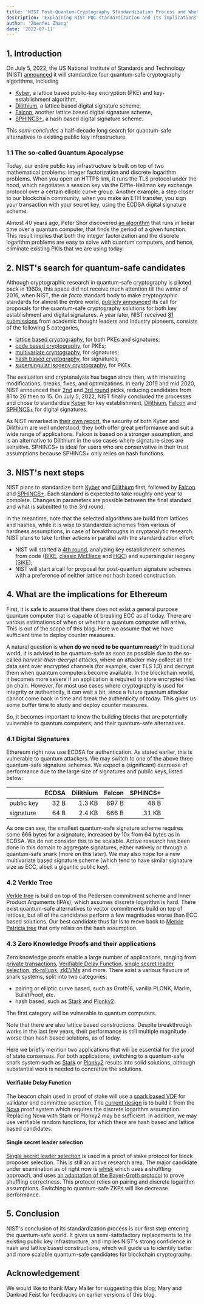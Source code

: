 ```yaml
---
title: 'NIST Post-Quantum-Cryptography Standardization Process and What it means for Ethereum'
description: 'Explaining NIST PQC standardization and its implications on Ethereum'
author: 'Zhenfei Zhang'
date: '2022-07-11'
---
```

## 1. Introduction
On July 5, 2022, the US National Institute of Standards and Technology (NIST) [announced](https://csrc.nist.gov/Projects/post-quantum-cryptography/selected-algorithms-2022) it will standardize four quantum-safe cryptography algorithms, including
- [Kyber](https://pq-crystals.org/kyber/), a lattice based public-key encryption (PKE) and key-establishment algorithm, 
- [Dilithium](https://pq-crystals.org/dilithium/), a lattice based digital signature scheme,
- [Falcon](https://falcon-sign.info/), another lattice based digital signature scheme,
- [SPHINCS+](https://sphincs.org/), a hash based digital signature scheme.

This _semi-concludes_ a half-decade long search for quantum-safe alternatives to existing public 
key infrastructure.

### 1.1 The so-called Quantum Apocalypse

Today, our entire public key infrastructure is built on top of two mathematical problems: integer factorization and discrete logarithm problems. When you open an HTTPS link, it runs the TLS protocol under the hood, which negotiates a session key via the Diffie-Hellman key exchange protocol over a certain elliptic curve group. Another example, a step closer to our blockchain community, when you make an ETH transfer, you sign your transaction with your secret key, using the ECDSA digital signature scheme. 

Almost 40 years ago, Peter Shor discovered [an algorithm](https://en.wikipedia.org/wiki/Shor%27s_algorithm) that runs in linear time over a quantum computer, that finds the period of a given function. This result implies that both the integer factorization and the discrete logarithm problems are easy to solve with quantum computers, and hence, eliminate existing PKIs that we are using today. 

## 2. NIST's search for quantum-safe candidates

Although cryptographic research in quantum-safe cryptography is piloted back in 1960s, this space did not receive much attention till the winter of 2016, when NIST, the _de facto_ standard body to make cryptographic standards for almost the entire world, [publicly announced](https://csrc.nist.gov/Projects/post-quantum-cryptography/post-quantum-cryptography-standardization/Call-for-Proposals) its call for proposals for the quantum-safe cryptography solutions for both key establishment and digital signatures. A year later, NIST received [81 submissions](https://csrc.nist.gov/Projects/post-quantum-cryptography/post-quantum-cryptography-standardization/Round-1-Submissions) from academic thought leaders and industry pioneers, consists of the following 5 categories,
- [lattice based cryptography](https://en.wikipedia.org/wiki/Lattice-based_cryptography), for both PKEs and signatures;
- [code based cryptography](https://en.wikipedia.org/wiki/McEliece_cryptosystem), for PKEs;
- [multivariate cryptography](https://en.wikipedia.org/wiki/Multivariate_cryptography), for signatures;
- [hash based cryptography](https://en.wikipedia.org/wiki/Hash-based_cryptography), for signatures;
- [supersingular isogeny cryptography](https://en.wikipedia.org/wiki/Supersingular_isogeny_key_exchange), for PKEs.

The evaluation and cryptanalysis has began since then, with interesting modifications, breaks, fixes, and optimizations. In early 2019 and mid 2020, NIST announced their [2nd](https://csrc.nist.gov/Projects/post-quantum-cryptography/post-quantum-cryptography-standardization/round-2-submissions) and [3rd round](https://csrc.nist.gov/Projects/post-quantum-cryptography/post-quantum-cryptography-standardization/round-3-submissions) picks, reducing candidates from 81 to 26 then to 15. On July 5, 2022, NIST finally concluded the processes and chose to standardize [Kyber](https://pq-crystals.org/kyber/) for key establishment, [Dilithium](https://pq-crystals.org/dilithium/), [Falcon](https://falcon-sign.info/) and [SPHINCS+](https://sphincs.org/) for digital signatures.

As NIST remarked in [their own report](https://nvlpubs.nist.gov/nistpubs/ir/2022/NIST.IR.8413.pdf), the security of both Kyber and Dilithium are well understood; they both offer great performance and suit a wide range of applications. Falcon is based on a stronger assumption, and is an alternative to Dilithium in the use cases where signature sizes are sensitive. SPHINCS+ is ideal for users who are conservative in their trust assumptions because SPHINCS+ only relies on hash functions.

## 3. NIST's next steps

NIST plans to standardize both [Kyber](https://pq-crystals.org/kyber/) and [Dilithium](https://pq-crystals.org/dilithium/) first, followed by [Falcon](https://falcon-sign.info/) and [SPHINCS+](https://sphincs.org/). Each standard is expected to take roughly one year to complete. Changes in parameters are possible between the final standard and what is submitted to the 3rd round. 

In the meantime, note that the selected algorithms are build from lattices and hashes, while it is wise to standardize schemes from various of hardness assumptions, in case of breakthroughs in cryptanalytic research. NIST plans to take further actions in parallel with the standardization effort:

- NIST will started a [4th round](https://csrc.nist.gov/Projects/post-quantum-cryptography/round-4-submissions), analyzing key establishment schemes from code ([BIKE](https://bikesuite.org/), [classic McEliece](https://classic.mceliece.org) and [HQC](http://pqc-hqc.org/)) and supersingular isogeny ([SIKE](http://sike.org/));
- NIST will start a call for proposal for post-quantum signature schemes with a preference of neither lattice nor hash based construction.

## 4. What are the implications for Ethereum

First, it is safe to assume that there does not exist a general purpose quantum computer that is capable of breaking ECC as of today. There are various estimations of when or whether a quantum computer will arrive. This is out of the scope of this blog. Here we assume that we have sufficient time to deploy counter measures.

A natural question is __when do we need to be quantum ready__? In traditional world, it is advised to be quantum-safe as soon as possible due to the so-called _harvest-then-decrypt_ attacks, where an attacker may collect all the data sent over encrypted channels (for example, over TLS 1.3) and decrypt them when quantum computers become available. In the blockchain world, it becomes more severe if an application is required to store encrypted files on chain. However, for most use cases where cryptography is used for integrity or authenticity, it can wait a bit, since a future quantum attacker cannot come back in time and break the authenticity of today. This gives us some buffer time to study and deploy counter measures.

So, it becomes important to know the building blocks that are potentially vulnerable to quantum computers; and their quantum-safe alternatives.

### 4.1 Digital Signatures

Ethereum right now use ECDSA for authentication. As stated earlier, this is vulnerable to quantum attackers. We may switch to one of the above three quantum-safe signature schemes. We expect a (significant) decrease of performance due to the large size of signatures and public keys, listed below:

| | ECDSA | Dilithium | Falcon | SPHINCS+ |
| --- | ---: |---: |---: |---: |
| public key | 32 B| 1.3 KB | 897 B | 48 B |
| signature | 64 B| 2.4 KB | 666 B | 31 KB |

As one can see, the smallest quantum-safe signature scheme requires some 666 bytes for a signature, increased by 10x from 64 bytes as in ECDSA. We do not consider this to be scalable. Active research has been done in this domain to aggregate signatures, either natively or through a quantum-safe snark (more on this later). We may also hope for a new multivariate based signature scheme (which tend to have similar signature size as ECC, albeit a gigantic public key).

### 4.2 Verkle Tree

[Verkle tree](https://vitalik.ca/general/2021/06/18/verkle.html) is build on top of the Pedersen commitment scheme and Inner Product Arguments (IPAs), which assumes discrete logarithm is hard. There exist quantum-safe alternatives to vector commitments build on top of lattices, but all of the candidates perform a few magnitudes worse than ECC based solutions. Our best candidate thus far is to move back to [Merkle Patricia tree](https://ethereum.stackexchange.com/questions/6415/eli5-how-does-a-merkle-patricia-trie-tree-work) that only relies on the hash assumption.

### 4.3 Zero Knowledge Proofs and their applications

Zero knowledge proofs enable a large number of applications, ranging from [private transactions](https://z.cash/), [Verifiable Delay Function](https://eprint.iacr.org/2018/601.pdf), [single secret leader selection](https://ethresear.ch/t/whisk-a-practical-shuffle-based-ssle-protocol-for-ethereum/11763), [zk-rollups](https://ethresear.ch/t/zkopru-zk-optimistic-rollup-for-private-transactions/7717), [zkEVMs](https://ethresear.ch/t/the-intuition-and-summary-of-zkevm/10877) and more. There exist a various flavours of snark systems, split into two categories:
- pairing or elliptic curve based, such as Groth16, vanilla PLONK, Marlin, BulletProof, etc. 
- hash based, such as [Stark](https://eprint.iacr.org/2018/046.pdf) and [Plonky2](https://github.com/mir-protocol/plonky2).


The first category will be vulnerable to quantum computers.

Note that there are also lattice based constructions. Despite breakthrough works in the last few years, their performance is still multiple magnitude worse than hash based solutions, as of today.

Here we briefly mention two applications that will be essential for the proof of state consensus. For both applications, switching to a quantum-safe snark system such as [Stark](https://eprint.iacr.org/2018/046.pdf) or [Plonky2](https://github.com/mir-protocol/plonky2) results into solid solutions, although substantial work is needed to concretize the solutions. 




#### Verifiable Delay Function

The beacon chain used in proof of stake will use a [snark based VDF](https://zkproof.org/2021/11/24/practical-snark-based-vdf/) for validator and committee selection. The [current design](https://github.com/protocol/vdf) is to build it from the [Nova](https://eprint.iacr.org/2021/370) proof system which requires the discrete logarithm assumption. Replacing Nova with Stark or Plonky2 may be sufficient. In addition, we may use verifiable random functions, for which there are hash based and lattice based candidates.

#### Single secret leader selection

[Single secret leader selection](https://ethresear.ch/t/whisk-a-practical-shuffle-based-ssle-protocol-for-ethereum/11763) is used in a proof of stake protocol for block proposer selection. This is still an active research area. The major candidate under examination as of right now is [whisk](https://ethresear.ch/t/whisk-a-practical-shuffle-based-ssle-protocol-for-ethereum/11763) which uses a shuffling approach, and uses [an adaptation of the Bayer-Groth protocol](https://crypto.ethereum.org/blog/groth-sahai-blogpost) to prove shuffling correctness. This protocol relies on pairing and discrete logarithm assumptions. Switching to quantum-safe ZKPs will like decrease performance.

## 5. Conclusion

NIST's conclusion of its standardization process is our first step entering the quantum-safe world. It gives us semi-satisfactory replacements to the existing public key infrastructure, and implies NIST's strong confidence in hash and lattice based constructions, which will guide us to identify better and more scalable quantum-safe candidates for blockchain cryptography.

## Acknowledgement

We would like to thank Mary Maller for suggesting this blog; Mary and Dankrad Feist for feedbacks on earlier versions of this blog.